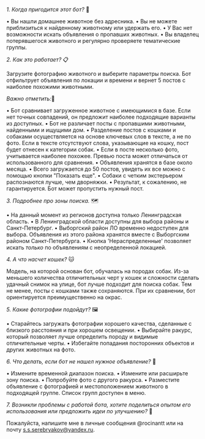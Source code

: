 *1. Когда пригодится этот бот?* 🐾

  • Вы нашли домашнее животное без адресника. 
  • Вы не можете приблизиться к найденному животному или удержать его.
  • У Вас нет возможности искать объявления о пропавших животных.
  • Вы владелец потерявшегося животного и регулярно проверяете тематические группы.

*2. Как это работает?* 📋

  Загрузите фотографию животного и выберите параметры поиска.
  Бот отфильтрует объявления по локации и времени и вернет 5 постов с наиболее похожими животными.

  *Важно отметить:*📍

  • Бот сравнивает загруженное животное с имеющимися в базе. Если нет точных совпадений, он предложит наиболее подходящие варианты из доступных.
  • Бот не различает посты с пропавшими животными, найденными и ищущими дом.
  • Разделение постов с кошками и собаками осуществляется на основе ключевых слов в тексте, а не по фото. Если в тексте отсутствуют слова, указывающие на кошку, пост будет отнесен к категории собак.
  • Если в посте несколько фото, учитывается наиболее похожее. Превью поста может отличаться от использованного для сравнения.
  • Объявления хранятся в базе около месяца.
  • Всего загружается до 50 постов, увидеть их все можно с помощью кнопки "Показать еще".
  • Собаки с четким экстерьером распознаются лучше, чем дворняжки.
  • Результат, к сожалению, не гарантируется. Бот может пропустить нужный пост.

*3. Подробнее про зоны поиска.* 🗺️

  • На данный момент из регионов доступна только Ленинградская область.
  • В Ленинградской области доступны для выбора районы и Санкт-Петербург.
  • Выборгский район ЛО временно недоступен для выбора. Объявления из этого района хранятся вместе с Выборгским районом Санкт-Петербурга.
  • Кнопка 'Нераспределенные' позволяет искать *только* по объявлениям с неопределенной локацией.

*4. А что насчет кошек?* 🐱
  
  Модель, на которой основан бот, обучалась на породах собак. Из-за меньшего количества отличительных черт у кошек и сложности сделать удачный снимок на улице, бот лучше подходит для поиска собак.
  Тем не менее, посты с кошками также сохраняются. При их сравнении, бот ориентируется преимущественно на окрас.

*5. Какие фотографии подойдут?* 🖼️

  • Старайтесь загружать фотографии хорошего качества, сделанные с близкого расстояния и при хорошем освещении.
  • Выбирайте ракурс, который позволяет лучше определить породу и видимые отличительные черты.
  • Избегайте попадания посторонних объектов и других животных на фото.

*6. Что делать, если бот не нашел нужное объявление?* 🧐

  • Измените временной диапазон поиска.
  • Измените или расширьте зону поиска.
  • Попробуйте фото с другого ракурса.
  • Разместите объявление с фотографией и местоположением животного в подходящей группе. Список групп доступен в меню.

*7. Возникли проблемы с работой бота, хотите поделиться опытом его использования или предложить идеи по улучшению?* 💬

  Пожалуйста, напишите мне в личные сообщения @rocinantt или на почту s.s.serebryakov@yandex.ru.

